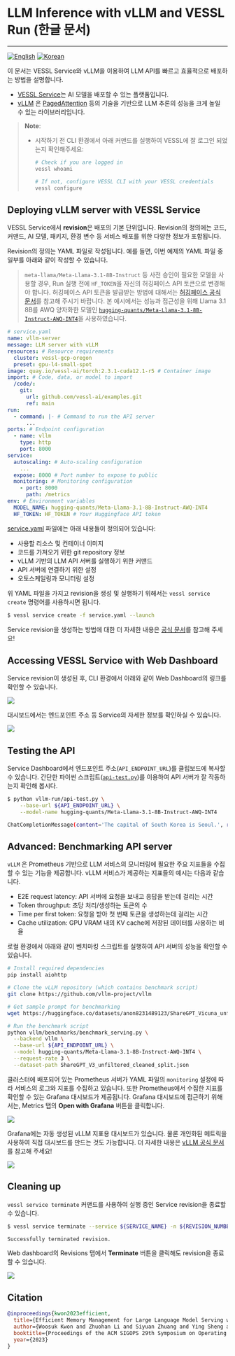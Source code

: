 # LLM Inference with vLLM and VESSL Run (한글 문서)
------

[![English](https://img.shields.io/badge/language-EN-green)](README.md) [![Korean](https://img.shields.io/badge/language-한글-green)](README-ko.md)

이 문서는 VESSL Service와 vLLM을 이용하여 LLM API를 빠르고 효율적으로 배포하는 방법을 설명합니다.
* [VESSL Service](https://docs.vessl.ai/guides/serve)는 AI 모델을 배포할 수 있는 플랫폼입니다.
* [vLLM](https://vllm.ai/) 은 [PagedAttention](https://arxiv.org/pdf/2309.06180.pdf) 등의 기술을 기반으로 LLM 추론의 성능을 크게 높일 수 있는 라이브러리입니다.

> **Note**:
> * 시작하기 전 CLI 환경에서 아래 커맨드를 실행하여 VESSL에 잘 로그인 되었는지 확인해주세요:
>   ```sh
>   # Check if you are logged in
>   vessl whoami
> 
>   # If not, configure VESSL CLI with your VESSL credentials
>   vessl configure
>   ```

## Deploying vLLM server with VESSL Service

VESSL Service에서 **revision**은 배포의 기본 단위입니다. Revision의 정의에는 코드, 커맨드, AI 모델, 패키지, 환경 변수 등 서비스 배포를 위한 다양한 정보가 포함됩니다. 

Revision의 정의는 YAML 파일로 작성됩니다. 예를 들면, 이번 예제의 YAML 파일 중 일부를 아래와 같이 작성할 수 있습니다.

> `meta-llama/Meta-Llama-3.1-8B-Instruct` 등 사전 승인이 필요한 모델을 사용할 경우, Run 실행 전에 `HF_TOKEN`을 자신의 허깅페이스 API 토큰으로 변경해야 합니다. 허깅페이스 API 토큰을 발급받는 방법에 대해서는 [허깅페이스 공식 문서](https://huggingface.co/docs/api-inference/en/quicktour#get-your-api-token)를 참고해 주시기 바랍니다.
> 본 예시에서는 성능과 접근성을 위해 Llama 3.1 8B를 AWQ 양자화한 모델인 [`hugging-quants/Meta-Llama-3.1-8B-Instruct-AWQ-INT4`](https://huggingface.co/hugging-quants/Meta-Llama-3.1-8B-Instruct-AWQ-INT4)을 사용하였습니다.

```yaml
# service.yaml
name: vllm-server
message: LLM server with vLLM
resources: # Resource requirements
  cluster: vessl-gcp-oregon
  preset: gpu-l4-small-spot
image: quay.io/vessl-ai/torch:2.3.1-cuda12.1-r5 # Container image
import: # Code, data, or model to import
  /code/:
    git:
      url: github.com/vessl-ai/examples.git
      ref: main
run:
  - command: |- # Command to run the API server
      ...
ports: # Endpoint configuration
  - name: vllm
    type: http
    port: 8000
service:
  autoscaling: # Auto-scaling configuration
    ...
  expose: 8000 # Port number to expose to public
  monitoring: # Monitoring configuration
    - port: 8000
      path: /metrics
env: # Environment variables
  MODEL_NAME: hugging-quants/Meta-Llama-3.1-8B-Instruct-AWQ-INT4
  HF_TOKEN: HF_TOKEN # Your Huggingface API token
```

[service.yaml](service.yaml) 파일에는 아래 내용들이 정의되어 있습니다:
* 사용할 리소스 및 컨테이너 이미지
* 코드를 가져오기 위한 git repository 정보
* vLLM 기반의 LLM API 서버를 실행하기 위한 커맨드
* API 서버에 연결하기 위한 설정
* 오토스케일링과 모니터링 설정

위 YAML 파일을 가지고 revision을 생성 및 실행하기 위해서는 `vessl service create` 명령어를 사용하시면 됩니다.

```sh
$ vessl service create -f service.yaml --launch
```

Service revision을 생성하는 방법에 대한 더 자세한 내용은 [공식 문서](https://docs.vessl.ai/guides/serve/create-a-service)를 참고해 주세요!

## Accessing VESSL Service with Web Dashboard 

Service revision이 생성된 후, CLI 환경에서 아래와 같이 Web Dashboard의 링크를 확인할 수 있습니다.

![](asset/service-link.png)

대시보드에서는 엔드포인트 주소 등 Service의 자세한 정보를 확인하실 수 있습니다.

![](asset/service-details.png)

## Testing the API

Service Dashboard에서 엔드포인트 주소(`API_ENDPOINT_URL`)를 클립보드에 복사할 수 있습니다. 간단한 파이썬 스크립트([`api-test.py`](api-test.py))를 이용하여 API 서버가 잘 작동하는지 확인해 봅시다.

```sh
$ python vllm-run/api-test.py \
    --base-url ${API_ENDPOINT_URL} \
    --model-name hugging-quants/Meta-Llama-3.1-8B-Instruct-AWQ-INT4

ChatCompletionMessage(content='The capital of South Korea is Seoul.', role='assistant', function_call=None, tool_calls=[])
```

## Advanced: Benchmarking API server

`vLLM` 은 Prometheus 기반으로 LLM 서비스의 모니터링에 필요한 주요 지표들을 수집할 수 있는 기능을 제공합니다. vLLM 서비스가 제공하는 지표들의 예시는 다음과 같습니다.
* E2E request latency: API 서버에 요청을 보내고 응답을 받는데 걸리는 시간
* Token throughput: 초당 처리/생성하는 토큰의 수
* Time per first token: 요청을 받아 첫 번째 토큰을 생성하는데 걸리는 시간
* Cache utilization: GPU VRAM 내의 KV cache에 저장된 데이터를 사용하는 비율

로컬 환경에서 아래와 같이 벤치마킹 스크립트를 실행하여 API 서버의 성능을 확인할 수 있습니다.

```sh
# Install required dependencies
pip install aiohttp

# Clone the vLLM repository (which contains benchmark script)
git clone https://github.com/vllm-project/vllm

# Get sample prompt for benchmarking
wget https://huggingface.co/datasets/anon8231489123/ShareGPT_Vicuna_unfiltered/resolve/main/ShareGPT_V3_unfiltered_cleaned_split.json

# Run the benchmark script
python vllm/benchmarks/benchmark_serving.py \
  --backend vllm \
  --base-url ${API_ENDPOINT_URL} \
  --model hugging-quants/Meta-Llama-3.1-8B-Instruct-AWQ-INT4 \
  --request-rate 3 \
  --dataset-path ShareGPT_V3_unfiltered_cleaned_split.json 
```

클러스터에 배포되어 있는 Prometheus 서버가 YAML 파일의 `monitoring` 설정에 따라 서비스의 로그와 지표를 수집하고 있습니다. 또한 Prometheus에서 수집한 지표를 확인할 수 있는 Grafana 대시보드가 제공됩니다. Grafana 대시보드에 접근하기 위해서는, Metrics 탭의 **Open with Grafana** 버튼을 클릭합니다.

![](asset/service-grafana-button.png)

Grafana에는 자동 생성된 vLLM 지표용 대시보드가 있습니다. 물론 개인화된 메트릭을 사용하여 직접 대시보드를 만드는 것도 가능합니다. 더 자세한 내용은 [vLLM 공식 문서](https://github.com/vllm-project/vllm/tree/main/examples/production_monitoring)를 참고해 주세요!

![](asset/vllm-grafana.png)


## Cleaning up

`vessl service terminate` 커맨드를 사용하여 실행 중인 Service revision을 종료할 수 있습니다.

```sh
$ vessl service terminate --service ${SERVICE_NAME} -n ${REVISION_NUMBER}

Successfully terminated revision.
```

Web dashboard의 Revisions 탭에서 **Terminate** 버튼을 클릭해도 revision을 종료할 수 있습니다.

![](asset/service-terminate.png)

## Citation

```bibtex
@inproceedings{kwon2023efficient,
  title={Efficient Memory Management for Large Language Model Serving with PagedAttention},
  author={Woosuk Kwon and Zhuohan Li and Siyuan Zhuang and Ying Sheng and Lianmin Zheng and Cody Hao Yu and Joseph E. Gonzalez and Hao Zhang and Ion Stoica},
  booktitle={Proceedings of the ACM SIGOPS 29th Symposium on Operating Systems Principles},
  year={2023}
}
```
